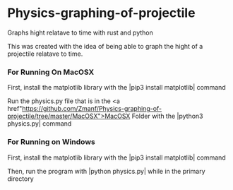 # Physics-graphing-of-projectile
Graphs hight relatave to time with rust and python

This was created with the idea of being able to graph the hight of a projectile relatave to time.

<h3>For Running On MacOSX</h3>
First, install the matplotlib library with the |pip3 install matplotlib| command

Run the physics.py file that is in the <a href"https://github.com/Zmanf/Physics-graphing-of-projectile/tree/master/MacOSX">MacOSX Folder</a> with the
|python3 physics.py| 
command

<h3>For Running on Windows</h3>
First, install the matplotlib library with the 
|pip3 install matplotlib| 
command

Then, run the program with 
|python physics.py| 
while in the primary directory
